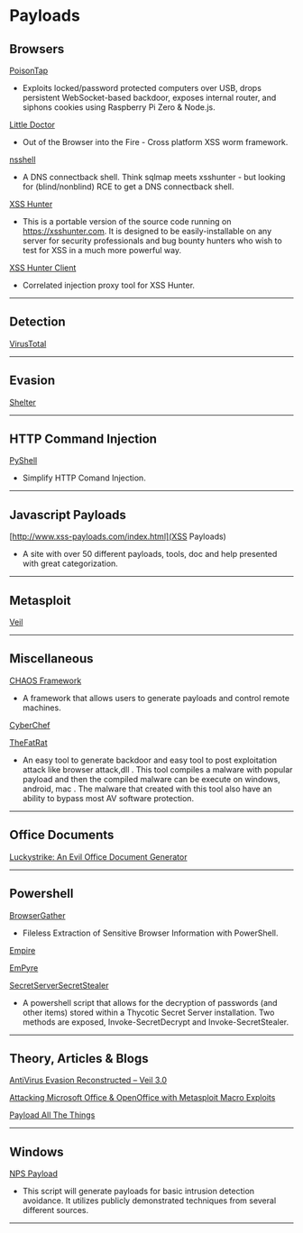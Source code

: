 # Payloads

## Browsers

[PoisonTap](https://github.com/samyk/poisontap)

- Exploits locked/password protected computers over USB, drops persistent WebSocket-based backdoor, exposes internal router, and siphons cookies using Raspberry Pi Zero & Node.js.

[Little Doctor](https://github.com/moloch--/little-doctor)

- Out of the Browser into the Fire - Cross platform XSS worm framework.

[nsshell](https://github.com/TheRook/nsshell)

- A DNS connectback shell. Think sqlmap meets xsshunter - but looking for (blind/nonblind) RCE to get a DNS connectback shell.

[XSS Hunter](https://github.com/mandatoryprogrammer/xsshunter)

- This is a portable version of the source code running on https://xsshunter.com. It is designed to be easily-installable on any server for security professionals and bug bounty hunters who wish to test for XSS in a much more powerful way.

[XSS Hunter Client](https://github.com/mandatoryprogrammer/xsshunter_client)

- Correlated injection proxy tool for XSS Hunter.

---

## Detection

[VirusTotal](https://www.virustotal.com/)

---

## Evasion

[Shelter](https://www.shellterproject.com/)

---

## HTTP Command Injection

[PyShell](https://github.com/praetorian-inc/pyshell)

- Simplify HTTP Comand Injection.

---

## Javascript Payloads

[http://www.xss-payloads.com/index.html](XSS Payloads)

- A site with over 50 different payloads, tools, doc and help presented with great categorization.

---

## Metasploit

[Veil](https://github.com/Veil-Framework/Veil)

---

## Miscellaneous

[CHAOS Framework](https://github.com/tiagorlampert/CHAOS)

- A framework that allows users to generate payloads and control remote machines.

[CyberChef](https://gchq.github.io/CyberChef/)

[TheFatRat](https://github.com/Screetsec/TheFatRat)

- An easy tool to generate backdoor and easy tool to post exploitation attack like browser attack,dll . This tool compiles a malware with popular payload and then the compiled malware can be execute on windows, android, mac . The malware that created with this tool also have an ability to bypass most AV software protection.

---

## Office Documents

[Luckystrike: An Evil Office Document Generator](https://www.shellntel.com/blog/2016/9/13/luckystrike-a-database-backed-evil-macro-generator)

---

## Powershell

[BrowserGather](https://github.com/sekirkity/BrowserGather)

- Fileless Extraction of Sensitive Browser Information with PowerShell.

[Empire](https://www.powershellempire.com/)

[EmPyre](https://github.com/EmpireProject/EmPyre)

[SecretServerSecretStealer](https://github.com/denandz/SecretServerSecretStealer)

- A powershell script that allows for the decryption of passwords (and other items) stored within a Thycotic Secret Server installation. Two methods are exposed, Invoke-SecretDecrypt and Invoke-SecretStealer.

---

## Theory, Articles & Blogs

[AntiVirus Evasion Reconstructed – Veil 3.0](https://www.fireeye.com/blog/threat-research/2017/03/_antivirus_evasionr.html)

[Attacking Microsoft Office & OpenOffice with Metasploit Macro Exploits](https://community.rapid7.com/community/metasploit/blog/2017/02/22/attacking-microsoft-office-openoffice-with-metasploit-macro-exploits)

[Payload All The Things](https://github.com/swisskyrepo/PayloadsAllTheThings)

---

## Windows

[NPS Payload](https://github.com/trustedsec/nps_payload)

- This script will generate payloads for basic intrusion detection avoidance. It utilizes publicly demonstrated techniques from several different sources.

---
